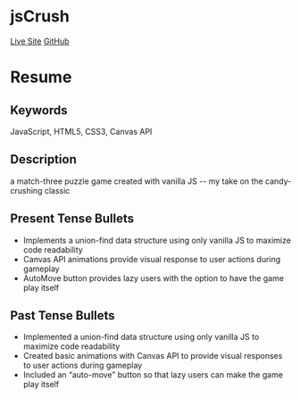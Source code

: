 # jsCrush

[Live Site](https://marshall-strong.github.io/js-crush/)
[GitHub](https://github.com/marshall-strong/js-crush)

# Resume

## Keywords

JavaScript, HTML5, CSS3, Canvas API

## Description

a match-three puzzle game created with vanilla JS -- my take on the candy-crushing classic

## Present Tense Bullets

- Implements a union-find data structure using only vanilla JS to maximize code readability
- Canvas API animations provide visual response to user actions during gameplay
- AutoMove button provides lazy users with the option to have the game play itself

## Past Tense Bullets

- Implemented a union-find data structure using only vanilla JS to maximize code readability
- Created basic animations with Canvas API to provide visual responses to user actions during gameplay
- Included an “auto-move” button so that lazy users can make the game play itself
